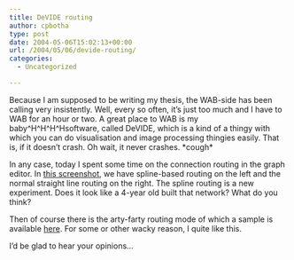```yaml
---
title: DeVIDE routing
author: cpbotha
type: post
date: 2004-05-06T15:02:13+00:00
url: /2004/05/06/devide-routing/
categories:
  - Uncategorized

---
```

Because I am supposed to be writing my thesis, the WAB-side has been calling very insistently. Well, every so often, it&#8217;s just too much and I have to WAB for an hour or two. A great place to WAB is my baby^H^H^H^Hsoftware, called DeVIDE, which is a kind of a thingy with which you can do visualisation and image processing thingies easily. That is, if it doesn&#8217;t crash. Oh wait, it never crashes. \*cough\*

In any case, today I spent some time on the connection routing in the graph editor. In <a href="http://visualisation.tudelft.nl/~cpbotha/thingies/devideSplines_vs_Straight.png" data-rel="lightbox-image-0" data-rl_title="" data-rl_caption="" title="">this screenshot</a>, we have spline-based routing on the left and the normal straight line routing on the right. The spline routing is a new experiment. Does it look like a 4-year old built that network? What do you think?

Then of course there is the arty-farty routing mode of which a sample is available <a href="http://visualisation.tudelft.nl/~cpbotha/thingies/devideArtyFartyRouting.png" data-rel="lightbox-image-1" data-rl_title="" data-rl_caption="" title="">here</a>. For some or other wacky reason, I quite like this.

I&#8217;d be glad to hear your opinions&#8230;
